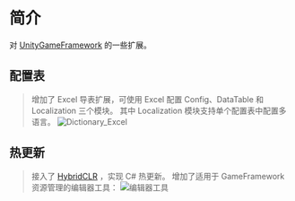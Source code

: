 # 简介

对 [UnityGameFramework](https://gameframework.cn/) 的一些扩展。

## 配置表

>增加了 Excel 导表扩展，可使用 Excel 配置 Config、DataTable 和 Localization 三个模块。
其中 Localization 模块支持单个配置表中配置多语言。
![Dictionary_Excel](https://gitee.com/great1217/cdn/raw/master/images/Dictionary_Excel.png)

## 热更新

>接入了 [HybridCLR](https://focus-creative-games.github.io/hybridclr/) ，实现 C# 热更新。
增加了适用于 GameFramework 资源管理的编辑器工具：
![编辑器工具](https://gitee.com/great1217/cdn/raw/master/images/HybridCLR_Builder.png)
